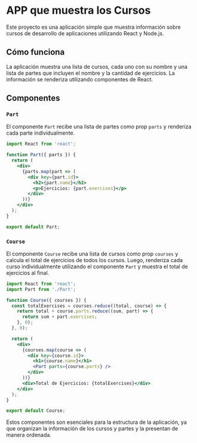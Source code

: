 # APP que muestra los Cursos

Este proyecto es una aplicación simple que muestra información sobre cursos de desarrollo de aplicaciones utilizando React y Node.js.

## Cómo funciona

La aplicación muestra una lista de cursos, cada uno con su nombre y una lista de partes que incluyen el nombre y la cantidad de ejercicios. La información se renderiza utilizando componentes de React.

## Componentes

### `Part`

El componente `Part` recibe una lista de partes como prop `parts` y renderiza cada parte individualmente.

```jsx
import React from 'react';

function Part({ parts }) {
  return (
    <div>
      {parts.map(part => (
        <div key={part.id}>
          <h2>{part.name}</h2>
          <p>Ejercicios: {part.exercises}</p>
        </div>
      ))}
    </div>
  );
}

export default Part;
```
### `Course`

El componente `Course` recibe una lista de cursos como prop `courses` y calcula el total de ejercicios de todos los cursos. Luego, renderiza cada curso individualmente utilizando el componente `Part` y muestra el total de ejercicios al final.

```jsx
import React from 'react';
import Part from './Part';

function Course({ courses }) {
  const totalExercises = courses.reduce((total, course) => {
    return total + course.parts.reduce((sum, part) => {
      return sum + part.exercises;
    }, 0);
  }, 0);

  return (
    <div>
      {courses.map(course => (
        <div key={course.id}>
          <h1>{course.name}</h1>
          <Part parts={course.parts} />
        </div>
      ))}
      <div>Total de Ejercicios: {totalExercises}</div>
    </div>
  );
}

export default Course;
```
Estos componentes son esenciales para la estructura de la aplicación, ya que organizan la información de los cursos y partes y la presentan de manera ordenada.

